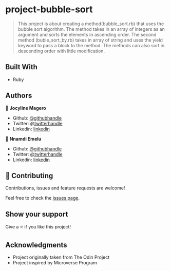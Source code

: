 # project-bubble-sort

> This project is about creating a method(bubble_sort.rb) that uses the bubble sort algorithm. The method takes in an array of integers as an argument and sorts the elements in ascending order.
The second method (buble_sort_by.rb) takes in array of string and uses the yield keyword to pass a block to the method. The methods can also sort in descending order with little modification.


## Built With

- Ruby

## Authors

👤 **Jocyline Magero**

- Github: [@githubhandle](https://github.com/Jmagero)
- Twitter: [@twitterhandle](https://twitter.com/CelynMagz)
- Linkedin: [linkedin](https://linkedin.com/linkedinhandle)

👤 **Nnamdi Emelu**

- Github: [@githubhandle](https://github.com/zubenna)
- Twitter: [@twitterhandle](https://twitter.com/zubenna)
- Linkedin: [linkedin](https://linkedin.com/in/nnamdi-emelu-08b14340/)

## 🤝 Contributing

Contributions, issues and feature requests are welcome!

Feel free to check the [issues page](https://github.com/Zubenna/project-bubble-sort/issues).

## Show your support

Give a ⭐️ if you like this project!

## Acknowledgments

- Project originally taken from The Odin Project
- Project inspired by Microverse Program
